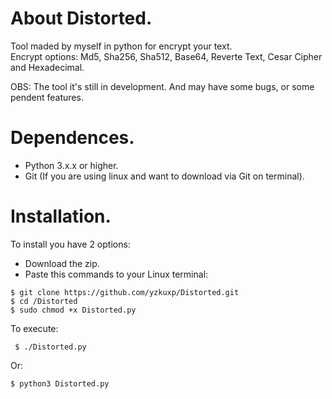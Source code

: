 # About Distorted.
Tool maded by myself in python for encrypt your text.\
Encrypt options: Md5, Sha256, Sha512, Base64, Reverte Text, Cesar Cipher and Hexadecimal.

OBS: The tool it's still in development. And may have some bugs, or some pendent features.

# Dependences.
- Python 3.x.x or higher.
- Git (If you are using linux and want to download via Git on terminal).

# Installation.
To install you have 2 options:
- Download the zip.
- Paste this commands to your Linux terminal:
 ```
 $ git clone https://github.com/yzkuxp/Distorted.git
 $ cd /Distorted
 $ sudo chmod +x Distorted.py
 ```
 To execute:
 ```
  $ ./Distorted.py
 ```
 Or:
 ```
 $ python3 Distorted.py
 ```
